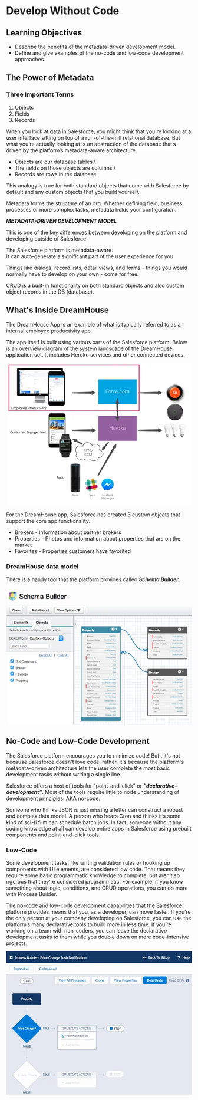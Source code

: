 # Develop Without Code

## Learning Objectives

- Describe the benefits of the metadata-driven development model.
- Define and give examples of the no-code and low-code development approaches.

## The Power of Metadata

### Three Important Terms

1. Objects
2. Fields
3. Records

When you look at data in Salesforce, you might think that you're looking at a user interface sitting on top of a run-of-the-mill relational database. But what you’re actually looking at is an abstraction of the database that’s driven by the platform’s metadata-aware architecture.

- Objects are our database tables.\
- The fields on those objects are columns.\
- Records are rows in the database.

This analogy is true for both standard objects that come with Salesforce by default and any custom objects that you build yourself.

Metadata forms the structure of an org. Whether defining field, business processes or more complex tasks, metadata holds your configuration.

***METADATA-DRIVEN DEVELOPMENT MODEL***

This is one of the key differences between developing on the platform and developing outside of Salesforce.

The Salesforce platform is metadata-aware.\
It can auto-generate a significant part of the user experience for you.

Things like dialogs, record lists, detail views, and forms - things you would normally have to develop on your own - come for free.

CRUD is a built-in functionality on both standard objects and also custom object records in the DB (database).

## What's Inside DreamHouse

The DreamHouse App is an example of what is typically referred to as an internal employee productivity app.

The app itself is built using various parts of the Salesforce platform. Below is an overview diagram of the system landscape of the DreamHouse application set. It includes Heroku services and other connected devices.

![DreamHouse Application Set](/Developer-Beginner/Platform-Development-Basics/Develop-Without-Code/assets/DreamHouse-app-set.png)

For the DreamHouse app, Salesforce has created 3 custom objects that support the core app functionality:

- Brokers - Information about partner brokers
- Properties - Photos and information about properties that are on the market
- Favorites - Properties customers have favorited

### DreamHouse data model

There is a handy tool that the platform provides called ***Schema Builder***.

![schema builder example](/Developer-Beginner/Platform-Development-Basics/Develop-Without-Code/assets/schema-builder-example.png)

## No-Code and Low-Code Development

The Salesforce platform encourages you to minimize code! But.. it's not because Salesforce doesn't love code, rather, it's because the platform's metadata-driven architecture lets the user complete the most basic development tasks without writing a single line.

Salesforce offers a host of tools for "point-and-click" or ***"declarative-development"***. Most of the tools require little to node understanding of development principles: AKA no-code.

Someone who thinks JSON is just missing a letter can construct a robust and complex data model. A person who hears Cron and thinks it’s some kind of sci-fi film can schedule batch jobs. In fact, someone without any coding knowledge at all can develop entire apps in Salesforce using prebuilt components and point-and-click tools.

### Low-Code

Some development tasks, like writing validation rules or hooking up components with UI elements, are considered low code. That means they require some basic programmatic knowledge to complete, but aren’t so rigorous that they’re considered programmatic. For example, if you know something about logic, conditions, and CRUD operations, you can do more with Process Builder.

The no-code and low-code development capabilities that the Salesforce platform provides means that you, as a developer, can move faster. If you’re the only person at your company developing on Salesforce, you can use the platform’s many declarative tools to build more in less time. If you’re working on a team with non-coders, you can leave the declarative development tasks to them while you double down on more code-intensive projects.

![process builder example](/Developer-Beginner/Platform-Development-Basics/Develop-Without-Code/assets/process-builder-example.png)
